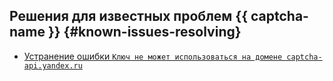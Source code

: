 ## Решения для известных проблем {{ captcha-name }} {#known-issues-resolving}

* [Устранение ошибки `Ключ не может использоваться на домене captcha-api.yandex.ru`](error-captcha-cannot-be-used-on-domain.md)